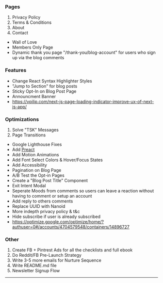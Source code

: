 ### Pages

1. Privacy Policy
2. Terms & Conditions
3. About
4. Contact

- Wall of Love
- Members Only Page
- Dynamic thank you page "/thank-you/blog-account" for users who sign up via the blog comments

### Features

- Change React Syntax Highlighter Styles
- "Jump to Section" for blog posts
- Sticky Opt-In on Blog Post Page
- Announcment Banner
- https://vpilip.com/next-js-page-loading-indicator-improve-ux-of-next-js-app/

### Optimizations

1. Solve "TSK" Messages
2. Page Transitions

- Google Lighthouse Fixes
- Add [Preact](https://github.com/leerob/leerob.io/blob/main/package.json)
- Add Motion Animations
- Add Font Select Colors & Hover/Focus States
- Add Accessibility
- Pagination on Blog Page
- A/B Test the Opt-in Pages
- Create a "Blog Post Title" Component
- Exit Intent Modal
- Seperate Moods from comments so users can leave a reaction without having to comment or setup an account
- Add reply to others comments
- Replace UUID with Nanoid
- More indepth privacy policy & t&c
- Hide subscribe if user is already subscribed
- https://optimize.google.com/optimize/home/?authuser=0#/accounts/4704579548/containers/14896727

### Other

1. Create FB + Pintrest Ads for all the checklists and full ebook
2. Do Reddit/FB Pre-Launch Strategy
3. Write 3-5 more emails for Nurture Sequence
4. Write README.md file
5. Newsletter Signup Flow

---

